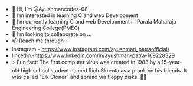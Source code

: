 - 👋 Hi, I’m @Ayushmancodes-08
- 👀 I’m interested in learning C and web Development
- 🌱 I’m currently learning C and web Development in Parala Maharaja Engineering College(PMEC)
- 💞️ I’m looking to collaborate on ...
- 📫 Reach me through :-
-  instagram:- https://www.instagram.com/ayushman_patraofficial/
-   linkedin:-https://www.linkedin.com/in/ayushman-patra-169228329
- ⚡ Fun fact: The first computer virus was created in 1983 by a 15-year-old high school student named Rich Skrenta as a prank on his friends. It was called “Elk Cloner” and spread via floppy disks. 🦠💾

<!---
Ayushmancodes-08/Ayushmancodes-08 is a ✨ special ✨ repository because its `README.md` (this file) appears on your GitHub profile.
You can click the Preview link to take a look at your changes.
--->
